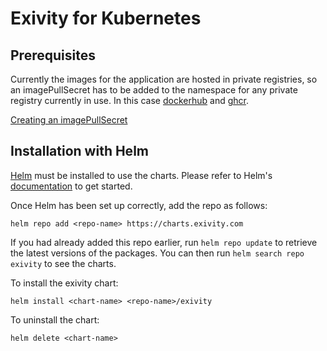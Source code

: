 # Exivity for Kubernetes

## Prerequisites

Currently the images for the application are hosted in private registries, so an imagePullSecret has to be added to the namespace for any private registry currently in use. In this case [dockerhub](https://hub.docker.com/) and [ghcr](https://ghcr.io).

[Creating an imagePullSecret](https://kubernetes.io/docs/tasks/configure-pod-container/pull-image-private-registry/)

## Installation with Helm

[Helm](https://helm.sh) must be installed to use the charts.  Please refer to
Helm's [documentation](https://helm.sh/docs) to get started.

Once Helm has been set up correctly, add the repo as follows:

    helm repo add <repo-name> https://charts.exivity.com

If you had already added this repo earlier, run `helm repo update` to retrieve
the latest versions of the packages.  You can then run `helm search repo
exivity` to see the charts.

To install the exivity chart:

    helm install <chart-name> <repo-name>/exivity

To uninstall the chart:

    helm delete <chart-name>
